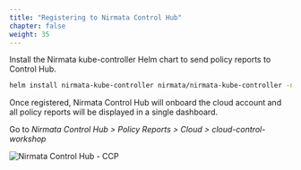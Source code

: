 ```yaml
---
title: "Registering to Nirmata Control Hub"
chapter: false
weight: 35
---
```


Install the Nirmata kube-controller Helm chart to send policy reports to Control Hub.
```bash
helm install nirmata-kube-controller nirmata/nirmata-kube-controller -n nirmata --create-namespace --set cluster.name=cloud-control --set namespace=nirmata --set apiToken=<api-token>
```

Once registered, Nirmata Control Hub will onboard the cloud account and all policy reports will be displayed in a single dashboard.

Go to _Nirmata Control Hub > Policy Reports > Cloud > cloud-control-workshop_

![Nirmata Control Hub - CCP](/images/nch-ccp-workshop.png)

